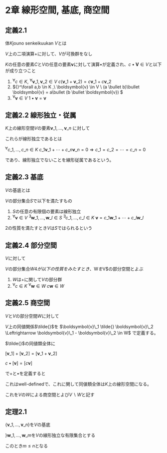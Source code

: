 # 2章 線形空間, 基底, 商空間

## 定義2.1
体$K$jouno senkeikuukan $V$とは

$V$上の二項演算$+$に対して、$V$が可換群をなし

$K$の任意の要素$C$と$V$の任意の要素$\boldsymbol{v}$に対して演算$\bullet$が定義され、$c \bullet \boldsymbol{V} \in V$と以下が成り立つこと

1. ${}^\forall c \in K ,\ {}^\forall \boldsymbol{v}\_1 , \boldsymbol{v}\_2 \in V \ c(\boldsymbol{v}\_1 + \boldsymbol{v}\_2 ) = c \boldsymbol{v}\_1 + c \boldsymbol{v}\_2$
2. ${}^\forall a,b \in K ,\ \boldsymbol{v} \in V \ (a \bullet b)\bullet \boldsymbol{v} = a\bullet (b \bullet \boldsymbol{v}) $
3. ${}^\forall \boldsymbol{v} \in V \ 1 \bullet \boldsymbol{v} = \boldsymbol{v}$

## 定義2.2 線形独立・従属

$K$上の線形空間$V$の要素$\boldsymbol{v}\_1 , \dots , \boldsymbol{v}\_n$ に対して

これらが線形独立であるとは

${}^\forall c\_1, \dots , c\_n \in K \ c\_1 \boldsymbol{v}\_1 + \cdots + c\_n \boldsymbol{v}\_n = 0 \Rightarrow c\_1 = c\_2 = \cdots = c\_n = 0$ 

であり、線形独立でないことを線形従属であるという。

## 定義2.3 基底

$V$の基底とは

$V$の部分集合$S$で以下を満たすもの

1. $S$の任意の有限個の要素は線形独立
2. ${}^\forall \boldsymbol{v} \in V \ {}^\exists \boldsymbol{w}\_1, \dots , \boldsymbol{w}\_l \in S \ {}^\exists c\_1 , \dots , c\_l \in K \ \boldsymbol{v} = c\_1 \boldsymbol{w}\_1 + \cdots + c\_l \boldsymbol{w}\_l$  

2の性質を満たすとき$V$は$S$ではられるという

## 定義2.4 部分空間

$V$に対して

$V$の部分集合$W4が以下の性質をみたすとき、$W$を$V$の部分空間とよぶ

1. $W$は$+$に関して$V$の部分群
2. ${}^\forall c \in K \ {}^\forall \boldsymbol{w} \in W \ c\boldsymbol{w} \in W$

## 定義2.5 商空間
$V$と$V$の部分空間$W$に対して

$V$上の同値関係$\tilde{}$を $\boldsymbol{v}\_1 \tilde{} \boldsymbol{v}\_2 \Leftrightarrow \boldsymbol{v}\_1 - \boldsymbol{v}\_2 \in W$ で定義する。

$\tilde{}$の同値類全体に

$\lbrack \boldsymbol{v}\_1 \rbrack + \lbrack \boldsymbol{v}\_2 \rbrack = \lbrack \boldsymbol{v}\_1 + \boldsymbol{v}\_2 \rbrack$

$c \bullet \lbrack \boldsymbol{v} \rbrack = \lbrack c \boldsymbol{v} \rbrack$

で$+$と$\bullet$を定義すると

これは$\text{well-defined}$で、これに関して同値類全体は$K$上の線形空間になる。

これを$V$の$W$による商空間とよび$V \backslash{} W$と記す

## 定理2.1
$\lbrace \boldsymbol{v}\_1 , \dots , \boldsymbol{v}\_n \rbrace$を$V$の基底

$\rbrace \boldsymbol{w}\_1 , \dots , \boldsymbol{w}\_m$を$V$の線形独立な有限集合とする

このとき$m \leq n$となる

